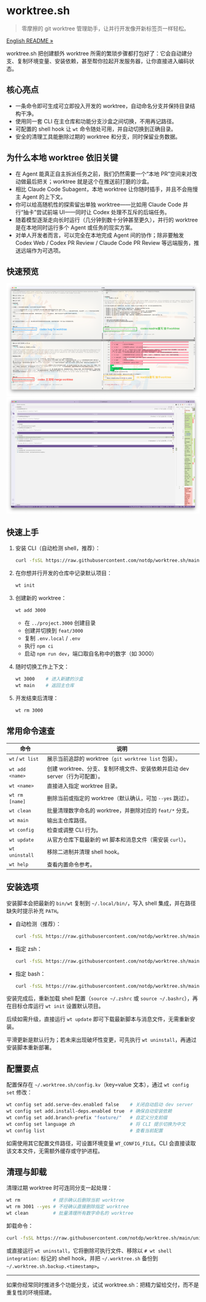 # worktree.sh
>
> 零摩擦的 git worktree 管理助手，让并行开发像开新标签页一样轻松。

[English README »](README.md)

worktree.sh 把创建额外 worktree 所需的繁琐步骤都打包好了：它会自动建分支、复制环境变量、安装依赖，甚至帮你拉起开发服务器，让你直接进入编码状态。

## 核心亮点

- 一条命令即可生成可立即投入开发的 worktree，自动命名分支并保持目录结构干净。
- 使用同一套 CLI 在主仓库和功能分支沙盒之间切换，不用再记路径。
- 可配置的 shell hook 让 `wt` 命令随处可用，并自动切换到正确目录。
- 安全的清理工具能删除过期的 worktree 和分支，同时保留业务数据。

## 为什么本地 worktree 依旧关键

- 在 Agent 能真正自主拆派任务之前，我们仍然需要一个“本地 PR”空间来对改动做最后把关；worktree 就是这个在推送前打磨的沙盒。
- 相比 Claude Code Subagent，本地 worktree 让你随时插手，并且不会拖慢主 Agent 的上下文。
- 你可以给高随机性的探索留出单独 worktree——比如用 Claude Code 并行“抽卡”尝试前端 UI——同时让 Codex 处理不互斥的后端任务。
- 随着模型逐渐走向长时运行（几分钟到数十分钟甚至更久），并行的 worktree 是在本地同时运行多个 Agent 或任务的现实方案。
- 对单人开发者而言，可以完全在本地完成 Agent 间的协作；除非要触发 Codex Web / Codex PR Review / Claude Code PR Review 等远端服务，推送远端作为可选项。

## 快速预览

![多 worktree 切换演示](asset/worktree.sh.screenshot-1.png)
![vsc worktree分支查看](asset/worktree.sh.screenshot-2.png)

## 快速上手

1. 安装 CLI（自动检测 shell，推荐）：

   ```bash
   curl -fsSL https://raw.githubusercontent.com/notdp/worktree.sh/main/install.sh | bash
   ```

2. 在你想并行开发的仓库中记录默认项目：

   ```bash
   wt init
   ```

3. 创建新的 worktree：

   ```bash
   wt add 3000
   ```

   - 在 `../project.3000` 创建目录
   - 创建并切换到 `feat/3000`
   - 复制 `.env.local` / `.env`
   - 执行 `npm ci`
   - 启动 `npm run dev`，端口取自名称中的数字（如 3000）
4. 随时切换工作上下文：

   ```bash
   wt 3000    # 进入新建的沙盒
   wt main    # 返回主仓库
   ```

5. 开发结束后清理：

   ```bash
   wt rm 3000
   ```

## 常用命令速查

| 命令             | 说明                                                                         |
| ---------------- | ---------------------------------------------------------------------------- |
| `wt` / `wt list` | 展示当前追踪的 worktree（`git worktree list` 包装）。                        |
| `wt add <name>`  | 创建 worktree、分支、复制环境文件、安装依赖并启动 dev server（行为可配置）。 |
| `wt <name>`      | 直接进入指定 worktree 目录。                                                 |
| `wt rm [name]`   | 删除当前或指定的 worktree（默认确认，可加 `--yes` 跳过）。                   |
| `wt clean`       | 批量清理数字命名的 worktree，并删除对应的 `feat/*` 分支。                    |
| `wt main`        | 输出主仓库路径。                                                             |
| `wt config`      | 检查或调整 CLI 行为。                                                        |
| `wt update`      | 从官方仓库下载最新的 wt 脚本和消息文件（需安装 `curl`）。                    |
| `wt uninstall`   | 移除二进制并清理 shell hook。                                                |
| `wt help`        | 查看内置命令参考。                                                           |

## 安装选项

安装脚本会把最新的 `bin/wt` 复制到 `~/.local/bin/`，写入 shell 集成，并在路径缺失时提示补充 `PATH`。

- 自动检测（推荐）：

  ```bash
  curl -fsSL https://raw.githubusercontent.com/notdp/worktree.sh/main/install.sh | bash
  ```

- 指定 zsh：

  ```bash
  curl -fsSL https://raw.githubusercontent.com/notdp/worktree.sh/main/install.sh | bash -s -- --shell zsh
  ```

- 指定 bash：

  ```bash
  curl -fsSL https://raw.githubusercontent.com/notdp/worktree.sh/main/install.sh | bash -s -- --shell bash
  ```

安装完成后，重新加载 shell 配置（`source ~/.zshrc` 或 `source ~/.bashrc`），再在目标仓库运行 `wt init` 设置默认项目。

后续如需升级，直接运行 `wt update` 即可下载最新脚本与消息文件，无需重新安装。

平滑更新是默认行为；若未来出现破坏性变更，可先执行 `wt uninstall`，再通过安装脚本重新部署。

## 配置要点

配置保存在 `~/.worktree.sh/config.kv`（key=value 文本），通过 `wt config set` 修改：

```bash
wt config set add.serve-dev.enabled false    # 关闭自动启动 dev server
wt config set add.install-deps.enabled true  # 确保自动安装依赖
wt config set add.branch-prefix "feature/"   # 自定义分支前缀
wt config set language zh                    # 将 CLI 提示切换为中文
wt config list                               # 查看当前配置
```

如需使用其它配置文件路径，可设置环境变量 `WT_CONFIG_FILE`。CLI 会直接读取该文本文件，无需额外缓存或守护进程。

## 清理与卸载

清理过期 worktree 时可连同分支一起处理：

```bash
wt rm            # 提示确认后删除当前 worktree
wt rm 3001 --yes # 不经确认直接删除指定 worktree
wt clean         # 批量清理所有数字命名的 worktree
```

卸载命令：

```bash
curl -fsSL https://raw.githubusercontent.com/notdp/worktree.sh/main/uninstall.sh | bash
```

或直接运行 `wt uninstall`，它将删除可执行文件、移除以 `# wt shell integration:` 标记的 shell hook，并把 `~/.worktree.sh` 备份到 `~/.worktree.sh.backup.<timestamp>`。

---

如果你经常同时推进多个功能分支，试试 worktree.sh：把精力留给交付，而不是重复性的环境搭建。
